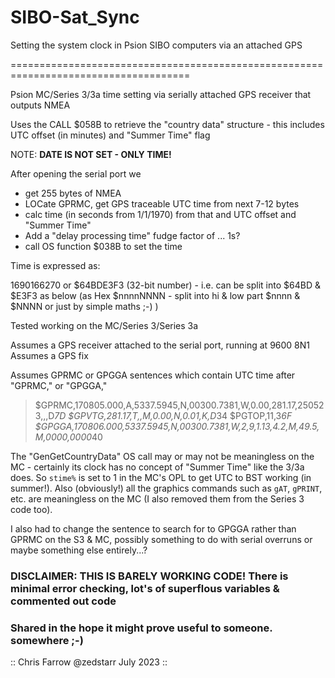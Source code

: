 # SIBO-Sat_Sync
Setting the system clock in Psion SIBO computers via an attached GPS

=====================================================================================

Psion MC/Series 3/3a time setting via serially attached GPS receiver that outputs NMEA

Uses the CALL $058B to retrieve the "country data" structure - this includes UTC offset (in minutes) and "Summer Time" flag

NOTE: **DATE IS NOT SET - ONLY TIME!**

After opening the serial port we 
- get 255 bytes of NMEA 
- LOCate GPRMC, get GPS traceable UTC time from next 7-12 bytes
- calc time (in seconds from 1/1/1970) from that and UTC offset and "Summer Time"
- Add a "delay processing time" fudge factor of ... 1s?
- call OS function $038B to set the time

Time is expressed as:

1690166270 or $64BDE3F3 (32-bit number) - i.e. can be split into $64BD & $E3F3 as below
(as Hex $nnnnNNNN - split into hi & low part $nnnn & $NNNN or just by simple maths ;-) )

 
Tested working on the MC/Series 3/Series 3a
 
Assumes a GPS receiver attached to the serial port, running at 9600 8N1
Assumes a GPS fix
 
Assumes GPRMC or GPGGA sentences which contain UTC time after "GPRMC," or "GPGGA,"
 
> $GPRMC,170805.000,A,5337.5945,N,00300.7381,W,0.00,281.17,250523,,,D*7D
> $GPVTG,281.17,T,,M,0.00,N,0.01,K,D*34
> $PGTOP,11,3*6F
> $GPGGA,170806.000,5337.5945,N,00300.7381,W,2,9,1.13,4.2,M,49.5,M,0000,0000*40
 
 
The "GenGetCountryData" OS call may or may not be meaningless on the MC - certainly its clock has no concept of "Summer Time"
like the 3/3a does. So `stime%` is set to 1 in the MC's OPL to get UTC to BST working (in summer!). Also (obviously!) all the 
graphics commands such as `gAT`, `gPRINT`, etc. are meaningless on the MC (I also removed them from the Series 3 code too). 

I also had to change the sentence to search for to GPGGA rather than GPRMC on the S3 & MC, possibly something to do with 
serial overruns or maybe something else entirely...?

### **DISCLAIMER**: THIS IS BARELY WORKING CODE! There is minimal error checking, lot's of superflous variables & commented out code
###            Shared in the hope it might prove useful to someone. somewhere ;-)


 :: Chris Farrow @zedstarr July 2023 ::

